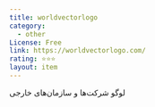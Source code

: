 ```yaml
---
title: worldvectorlogo
category:
  - other
License: Free
link: https://worldvectorlogo.com/
rating: ⭐⭐⭐
layout: item
---
```



لوگو شرکت‌ها و سازمان‌های خارجی